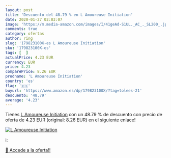 ```yaml
---
layout: post
title: 'Descuento del 48.79 % en L Amoureuse Initiation'
date: 2020-01-27 02:03:07
image: 'https://m.media-amazon.com/images/I/41geAd-S1UL._AC_._SL200_.jpg'
comments: true
category: ofertas
author: ring
slug: '179823100X-es L Amoureuse Initiation'
sku: '179823100X-es'
tags: [  ]
actualPrice: 4.23 EUR
currency: EUR
price: 4.23
comparePrice: 8.26 EUR
prodname: 'L Amoureuse Initiation'
country: 'es'
flag: '🇪🇸'
buyurl: 'https://www.amazon.es/dp/179823100X/?tag=tolees-21'
descuento: '48.79'
average: '4.23'
---
```


Tienes [L Amoureuse Initiation](https://www.amazon.es/dp/179823100X/?tag=tolees-21) con un 48.79 % de descuento con precio de oferta de 4.23 EUR (original: 8.26 EUR) en el siguiente enlace!

[![L Amoureuse Initiation](https://m.media-amazon.com/images/I/41geAd-S1UL._AC_._SL200_.jpg)](https://www.amazon.es/dp/179823100X/?tag=tolees-21)

ℹ️:


[🛒 Accede a la oferta!!](https://www.amazon.es/dp/179823100X/?tag=tolees-21)
